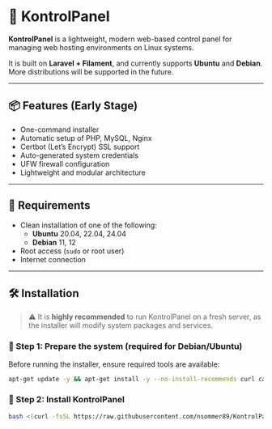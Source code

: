 # 🚀 KontrolPanel

**KontrolPanel** is a lightweight, modern web-based control panel for managing web hosting environments on Linux systems.

It is built on **Laravel + Filament**, and currently supports **Ubuntu** and **Debian**. More distributions will be supported in the future.

---

## 📦 Features (Early Stage)

- One-command installer
- Automatic setup of PHP, MySQL, Nginx
- Certbot (Let’s Encrypt) SSL support
- Auto-generated system credentials
- UFW firewall configuration
- Lightweight and modular architecture

---

## 🧰 Requirements

- Clean installation of one of the following:
  - **Ubuntu** 20.04, 22.04, 24.04
  - **Debian** 11, 12
- Root access (`sudo` or root user)
- Internet connection

---

## 🛠️ Installation

> ⚠️ It is **highly recommended** to run KontrolPanel on a fresh server, as the installer will modify system packages and services.

### 🔹 Step 1: Prepare the system (required for Debian/Ubuntu)

Before running the installer, ensure required tools are available:

```bash
apt-get update -y && apt-get install -y --no-install-recommends curl ca-certificates
```
### 🔹 Step 2: Install KontrolPanel

```bash
bash <(curl -fsSL https://raw.githubusercontent.com/nsommer89/KontrolPanel/master/install.sh) --yes
```